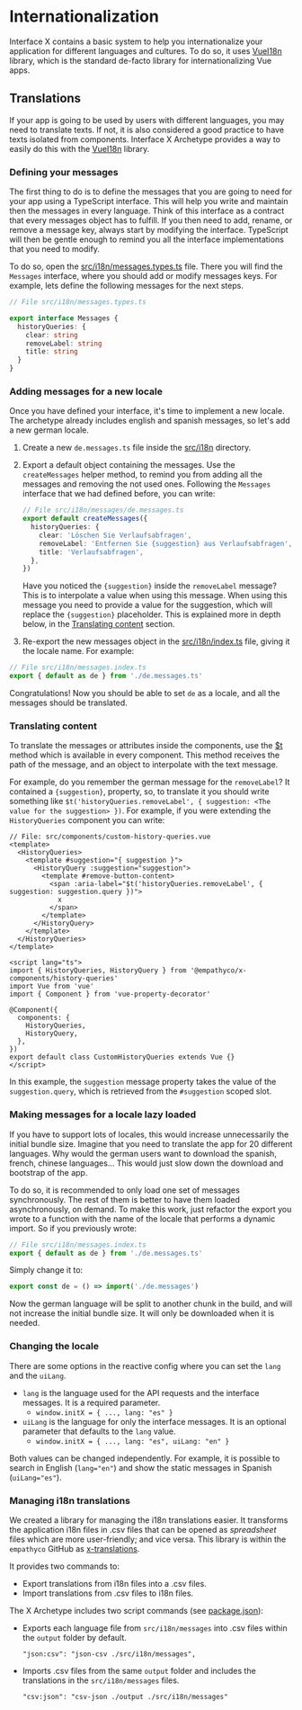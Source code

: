 # Internationalization

Interface X contains a basic system to help you internationalize your application for different
languages and cultures. To do so, it uses
[VueI18n](https://kazupon.github.io/vue-i18n/guide/formatting.html) library, which is the standard
de-facto library for internationalizing Vue apps.

## Translations

If your app is going to be used by users with different languages, you may need to translate texts.
If not, it is also considered a good practice to have texts isolated from components. Interface X
Archetype provides a way to easily do this with the
[VueI18n](https://kazupon.github.io/vue-i18n/guide/formatting.html) library.

### Defining your messages

The first thing to do is to define the messages that you are going to need for your app using a
TypeScript interface. This will help you write and maintain then the messages in every language.
Think of this interface as a contract that every messages object has to fulfill. If you then need to
add, rename, or remove a message key, always start by modifying the interface. TypeScript will then
be gentle enough to remind you all the interface implementations that you need to modify.

To do so, open the [src/i18n/messages.types.ts](../src/i18n/messages.types.ts) file. There you will
find the `Messages` interface, where you should add or modify messages keys. For example, lets
define the following messages for the next steps.

```typescript
// File src/i18n/messages.types.ts

export interface Messages {
  historyQueries: {
    clear: string
    removeLabel: string
    title: string
  }
}
```

### Adding messages for a new locale

Once you have defined your interface, it's time to implement a new locale. The archetype already
includes english and spanish messages, so let's add a new german locale.

1. Create a new `de.messages.ts` file inside the [src/i18n](../src/i18n) directory.
2. Export a default object containing the messages. Use the `createMessages` helper method, to
   remind you from adding all the messages and removing the not used ones. Following the `Messages`
   interface that we had defined before, you can write:

   ```typescript
   // File src/i18n/messages/de.messages.ts
   export default createMessages({
     historyQueries: {
       clear: 'Löschen Sie Verlaufsabfragen',
       removeLabel: 'Entfernen Sie {suggestion} aus Verlaufsabfragen',
       title: 'Verlaufsabfragen',
     },
   })
   ```

   Have you noticed the `{suggestion}` inside the `removeLabel` message? This is to interpolate a
   value when using this message. When using this message you need to provide a value for the
   suggestion, which will replace the `{suggestion}` placeholder. This is explained more in depth
   below, in the [Translating content](#markdown-header-translating-content) section.

3. Re-export the new messages object in the [src/i18n/index.ts](../src/i18n/index.ts) file, giving
   it the locale name. For example:

```typescript
// File src/i18n/messages.index.ts
export { default as de } from './de.messages.ts'
```

Congratulations! Now you should be able to set `de` as a locale, and all the messages should be
translated.

### Translating content

To translate the messages or attributes inside the components, use the
[\$t](https://kazupon.github.io/vue-i18n/guide/formatting.html) method which is available in every
component. This method receives the path of the message, and an object to interpolate with the text
message.

For example, do you remember the german message for the `removeLabel`? It contained a
`{suggestion}`, property, so, to translate it you should write something like
`$t('historyQueries.removeLabel', { suggestion: <The value for the suggestion> })`. For example, if
you were extending the `HistoryQueries` component you can write:

```vue
// File: src/components/custom-history-queries.vue
<template>
  <HistoryQueries>
    <template #suggestion="{ suggestion }">
      <HistoryQuery :suggestion="suggestion">
        <template #remove-button-content>
          <span :aria-label="$t('historyQueries.removeLabel', { suggestion: suggestion.query })">
            x
          </span>
        </template>
      </HistoryQuery>
    </template>
  </HistoryQueries>
</template>

<script lang="ts">
import { HistoryQueries, HistoryQuery } from '@empathyco/x-components/history-queries'
import Vue from 'vue'
import { Component } from 'vue-property-decorator'

@Component({
  components: {
    HistoryQueries,
    HistoryQuery,
  },
})
export default class CustomHistoryQueries extends Vue {}
</script>
```

In this example, the `suggestion` message property takes the value of the `suggestion.query`, which
is retrieved from the `#suggestion` scoped slot.

### Making messages for a locale lazy loaded

If you have to support lots of locales, this would increase unnecessarily the initial bundle size.
Imagine that you need to translate the app for 20 different languages. Why would the german users
want to download the spanish, french, chinese languages... This would just slow down the download
and bootstrap of the app.

To do so, it is recommended to only load one set of messages synchronously. The rest of them is
better to have them loaded asynchronously, on demand. To make this work, just refactor the export
you wrote to a function with the name of the locale that performs a dynamic import. So if you
previously wrote:

```typescript
// File src/i18n/messages.index.ts
export { default as de } from './de.messages.ts'
```

Simply change it to:

```typescript
export const de = () => import('./de.messages')
```

Now the german language will be split to another chunk in the build, and will not increase the
initial bundle size. It will only be downloaded when it is needed.

### Changing the locale

There are some options in the reactive config where you can set the `lang` and the `uiLang`.

- `lang` is the language used for the API requests and the interface messages. It is a required
  parameter.
  - `window.initX = { ..., lang: "es" }`
- `uiLang` is the language for only the interface messages. It is an optional parameter that
  defaults to the `lang` value.
  - `window.initX = { ..., lang: "es", uiLang: "en" }`

Both values can be changed independently. For example, it is possible to search in English
(`lang="en"`) and show the static messages in Spanish (`uiLang="es"`).

### Managing i18n translations

We created a library for managing the i18n translations easier. It transforms the application i18n
files in .csv files that can be opened as _spreadsheet_ files which are more user-friendly; and vice
versa. This library is within the `empathyco` GitHub as
[x-translations](https://github.com/empathyco/x/tree/main/packages/x-translations).

It provides two commands to:

- Export translations from i18n files into a .csv files.
- Import translations from .csv files to i18n files.

The X Archetype includes two script commands (see [package.json](../package.json)):

- Exports each language file from `src/i18n/messages` into .csv files within the `output` folder by
  default.

  ```
  "json:csv": "json-csv ./src/i18n/messages",
  ```

- Imports .csv files from the same `output` folder and includes the translations in the
  `src/i18n/messages` files.

  ```
  "csv:json": "csv-json ./output ./src/i18n/messages"
  ```
